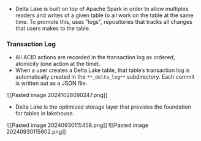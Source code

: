 * Delta Lake is built on top of Apache Spark in order to allow multiples readers and writes of a given table to all work on the table at the same time. To promote this, uses "logs", repositories that tracks all changes that users makes to the table. 

### Transaction Log

* All ACID actions are recorded in the transaction log as ordered, atomicity (one action at the time).
* When a user creates a Delta Lake table, that table’s transaction log is automatically created in the `**_delta_log**` subdirectory. Each commit is written out as a JSON file.

![[Pasted image 20241028090247.png]]

* Delta Lake is the optimized storage layer that provides the foundation for tables in lakehouse.

![[Pasted image 20240930115458.png]]
![[Pasted image 20240930115602.png]]



